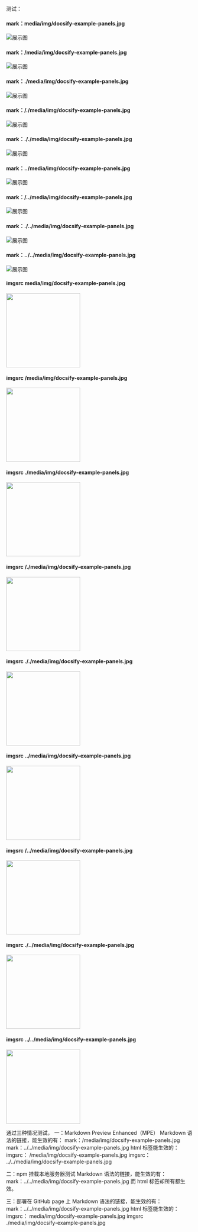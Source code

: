   测试：
#### mark：media/img/docsify-example-panels.jpg
![](media/img/docsify-example-panels.jpg "展示图")

#### mark：/media/img/docsify-example-panels.jpg
![](/media/img/docsify-example-panels.jpg "展示图")

#### mark：./media/img/docsify-example-panels.jpg
![](./media/img/docsify-example-panels.jpg "展示图")

#### mark：/./media/img/docsify-example-panels.jpg
![](/./media/img/docsify-example-panels.jpg "展示图")

#### mark：././media/img/docsify-example-panels.jpg
![](././media/img/docsify-example-panels.jpg "展示图")

#### mark：../media/img/docsify-example-panels.jpg
![](../media/img/docsify-example-panels.jpg "展示图")

#### mark：/../media/img/docsify-example-panels.jpg
![](/../media/img/docsify-example-panels.jpg "展示图")

#### mark：./../media/img/docsify-example-panels.jpg
![](./../media/img/docsify-example-panels.jpg "展示图")

#### mark：../../media/img/docsify-example-panels.jpg
![](../../media/img/docsify-example-panels.jpg "展示图")

#### imgsrc media/img/docsify-example-panels.jpg
  <img src="media/img/docsify-example-panels.jpg" width="200px">

#### imgsrc /media/img/docsify-example-panels.jpg
  <img src="/media/img/docsify-example-panels.jpg" width="200px">

#### imgsrc ./media/img/docsify-example-panels.jpg
  <img src="./media/img/docsify-example-panels.jpg" width="200px">

#### imgsrc /./media/img/docsify-example-panels.jpg
  <img src="/./media/img/docsify-example-panels.jpg" width="200px">

#### imgsrc ././media/img/docsify-example-panels.jpg
  <img src="././media/img/docsify-example-panels.jpg" width="200px">

#### imgsrc ../media/img/docsify-example-panels.jpg
  <img src="../media/img/docsify-example-panels.jpg" width="200px">

#### imgsrc /../media/img/docsify-example-panels.jpg
  <img src="/../media/img/docsify-example-panels.jpg" width="200px">

#### imgsrc ./../media/img/docsify-example-panels.jpg
  <img src="./../media/img/docsify-example-panels.jpg" width="200px">

#### imgsrc ../../media/img/docsify-example-panels.jpg
  <img src="../../media/img/docsify-example-panels.jpg" width="200px">

通过三种情况测试，
一：Markdown Preview Enhanced（MPE）
 Markdown 语法的链接，能生效的有：
 mark：/media/img/docsify-example-panels.jpg
 mark：../../media/img/docsify-example-panels.jpg
 html 标签能生效的：
 imgsrc： /media/img/docsify-example-panels.jpg
 imgsrc： ../../media/img/docsify-example-panels.jpg

二：npm 挂载本地服务器测试
 Markdown 语法的链接，能生效的有：
 mark：../../media/img/docsify-example-panels.jpg
 而 html 标签却所有都生效。

三：部署在 GitHub page 上
 Markdown 语法的链接，能生效的有：
 mark：../../media/img/docsify-example-panels.jpg
 html 标签能生效的：
 imgsrc： media/img/docsify-example-panels.jpg
 imgsrc ./media/img/docsify-example-panels.jpg
